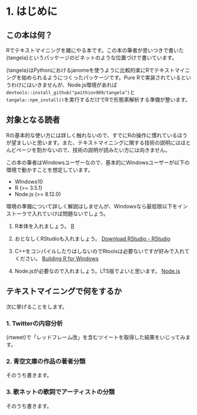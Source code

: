 # 1. はじめに

## この本は何？

Rでテキストマイニングを雑にやる本です。この本の筆者が思いつきで書いた{tangela}というパッケージのビネットのような位置づけで書いています。

{tangela}はPythonにおけるjanomeを使うように比較的楽にRでテキストマイニングを始められるようにつくったパッケージです。Pure Rで実装されているというわけにはいきませんが、Node.js環境があれば`devtools::install_github("paithiov909/tangela")`と`tangela::npm_install()`を実行するだけでRで形態素解析する準備が整います。

## 対象となる読者

Rの基本的な使い方には詳しく触れないので、すでにRの操作に慣れているほうが望ましいと思います。また、テキストマイニングに関する技術の説明にはほとんどページを割かないので、技術の説明が読みたい方には向きません。

この本の筆者はWindowsユーザーなので、基本的にWindowsユーザーが以下の環境で動かすことを想定しています。

- WIndows10
- R (>= 3.5.1)
- Node.js (>= 8.12.0)

環境の準備について詳しく解説はしませんが、Windowsなら最低限以下をインストーラで入れていけば問題ないでしょう。

1. R本体を入れましょう。 [R](https://cloud.r-project.org/) 

2. おとなしくRStudioも入れましょう。 [Download RStudio - RStudio](https://www.rstudio.com/products/rstudio/download/)

3. C++をコンパイルしたりはしないのでRtoolsは必要ないですが好みで入れてください。 [Building R for Windows](https://cran.r-project.org/bin/windows/Rtools/)

4. Node.jsが必要なので入れましょう。LTS版でよいと思います。 [Node.js](https://nodejs.org/en/)

## テキストマイニングで何をするか

次に挙げることをします。

### 1. Twitterの内容分析

{rtweet}で「レッドフレーム改」を含むツイートを取得した結果をいじってみます。

### 2. 青空文庫の作品の著者分類

そのうち書きます。

### 3. 歌ネットの歌詞でアーティストの分類

そのうち書きます。